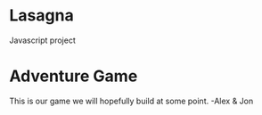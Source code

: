 # Lasagna
Javascript project

# Adventure Game
This is our game we will hopefully build at some point.
-Alex & Jon
